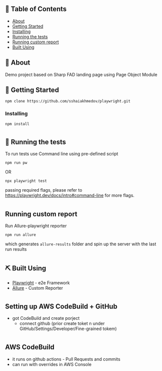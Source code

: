 

## 📝 Table of Contents

- [About](#about)
- [Getting Started](#getting_started)
- [Installing](#installing)
- [Running the tests](#tests)
- [Running custom report](#allure)
- [Built Using](#built_using)


## 🧐 About <a name = "about"></a>

Demo project based on Sharp FAD landing page using Page Object Module

## 🏁 Getting Started <a name = "getting_started"></a>

```
npm clone https://github.com/sshaiakhmedov/playwright.git
```

### Installing <a name = "installing"></a>

```
npm install
```
#
## 🔧 Running the tests <a name = "tests"></a>

To run tests use Command line using pre-defined script
```
npm run pw
```
OR
```
npx playwright test
```
passing required flags, please refer to https://playwright.dev/docs/intro#command-line for more flags.

#
## Running custom report <a name = "allure"></a>
Run Allure-playwright reporter
```
npm run allure
```
which generates `allure-results` folder and spin up the server with the last run results

#
## ⛏️ Built Using <a name = "built_using"></a>

- [Playwright](https://www.mongodb.com/) - e2e Framework
- [Allure](https://expressjs.com/) - Custom Reporter

#
## Setting up AWS CodeBuild + GitHub
- got CodeBuild and create porject
  - connect github (prior create toket n under GitHub/Settings/Developer/Fine-grained tokem)

#
## AWS CodeBuild
- it runs on github actions - Pull Requests and commits
- can run with overrides in AWS Console


